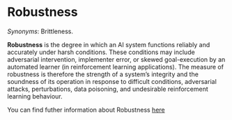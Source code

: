 # Robustness

*Synonyms*: Brittleness.

**Robustness** is the degree in which an AI system functions reliably and accurately under harsh conditions. These conditions may include adversarial intervention, implementer error, or skewed goal-execution by an automated learner (in reinforcement learning applications). The measure of robustness is therefore the strength of a system’s integrity and the soundness of its operation in response to difficult conditions, adversarial attacks, perturbations, data poisoning, and undesirable reinforcement learning behaviour.

You can find futher information about Robustness [here](../../T3.2/robustness.md)
